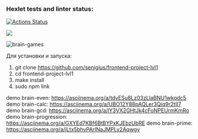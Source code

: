 ### Hexlet tests and linter status:
[![Actions Status](https://github.com/senigius/frontend-project-lvl1/workflows/hexlet-check/badge.svg)](https://github.com/senigius/frontend-project-lvl1/actions)

<a href="https://codeclimate.com/github/codeclimate/codeclimate/maintainability"><img src="https://api.codeclimate.com/v1/badges/a99a88d28ad37a79dbf6/maintainability" /></a>

![brain-games](https://github.com/senigius/frontend-project-lvl1/actions/workflows/github-actions-demo.yml/badge.svg)

Для установки и запуска:
1) git clone https://github.com/senigius/frontend-project-lvl1
2) cd frontend-project-lvl1
3) make install
4) sudo npm link

demo brain-even: https://asciinema.org/a/tdvESu8Lz03zLlaBNU1wkqdc5
demo brain-calc: https://asciinema.org/a/UBO12Y88pAQLer3Qiq9r2tII7
demo brain-gcd: https://asciinema.org/a/lY3VX2GHtJk4cFoNPEUrmKmRo
demo brain-progression: https://asciinema.org/a/GXYEd7KBf6BtBYPxKJEbzUbRE
demo brain-prime: https://asciinema.org/a/jLtx5bhvPArINaJMPLy2Aqwgy